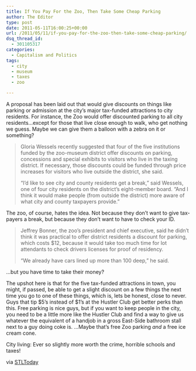 ```yaml
---
title: If You Pay For the Zoo, Then Take Some Cheap Parking
author: The Editor
type: post
date: 2011-05-11T16:00:25+00:00
url: /2011/05/11/if-you-pay-for-the-zoo-then-take-some-cheap-parking/
dsq_thread_id:
  - 301105317
categories:
  - Capitalism and Politics
tags:
  - city
  - museum
  - taxes
  - zoo

---
```

[<img class="alignright size-full wp-image-3253" title="zoo_sign" src="http://media.punchingkitty.com/wordpress/2010/02/zoo_sign.jpg?filter=resize&w=250" alt="" srcset="http://media.punchingkitty.com/wordpress/2010/02/zoo_sign.jpg 400w, http://media.punchingkitty.com/wordpress/2010/02/zoo_sign-200x300.jpg 200w" sizes="(max-width: 400px) 100vw, 400px" />][1]A proposal has been laid out that would give discounts on things like parking or admission at the city&#8217;s major tax-funded attractions to city residents. For instance, the Zoo would offer discounted parking to all city residents&#8230;except for those that live close enough to walk, who get nothing we guess. Maybe we can give them a balloon with a zebra on it or something?

> Gloria Wessels recently suggested that four of the five institutions funded by the zoo-museum district offer discounts on parking, concessions and special exhibits to visitors who live in the taxing district. If necessary, those discounts could be funded through price increases for visitors who live outside the district, she said.
> 
> &#8220;I&#8217;d like to see city and county residents get a break,&#8221; said Wessels, one of four city residents on the district&#8217;s eight-member board. &#8220;And I think it would make people (from outside the district) more aware of what city and county taxpayers provide.&#8221;

The zoo, of course, hates the idea. Not because they don&#8217;t want to give tax-payers a break, but because they don&#8217;t want to have to check your ID.

> Jeffrey Bonner, the zoo&#8217;s president and chief executive, said he didn&#8217;t think it was practical to offer district residents a discount for parking, which costs $12, because it would take too much time for lot attendants to check drivers licenses for proof of residency.
> 
> &#8220;We already have cars lined up more than 100 deep,&#8221; he said.

&#8230;but you have time to take their money?

The upshot here is that for the five tax-funded attractions in town, you might, if passed, be able to get a slight discount on a few things the next time you go to one of these things, which is, lets be honest, close to never. Guys that tip $5&#8217;s instead of $1&#8217;s at the Hustler Club get better perks than this. Free parking is nice guys, but if you want to keep people in the city, you need to be a little more like the Hustler Club and find a way to give us whatever the equivalent of a handjob in a gross East-Side bathroom stall next to a guy doing coke is. &#8230;Maybe that&#8217;s free Zoo parking _and_ a free ice cream cone.

City living: Ever so slightly more worth the crime, horrible schools and taxes!

via <a href="http://www.stltoday.com/news/local/metro/article_36424f5a-01c9-5df1-abca-af8e18dbd5b5.html" target="_blank">STLToday</a>

 [1]: http://media.punchingkitty.com/wordpress/2010/02/zoo_sign.jpg